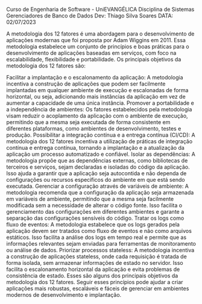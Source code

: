 Curso de Engenharia de Software - UniEVANGÉLICA 
Disciplina de Sistemas Gerenciadores de Banco de Dados 
Dev: Thiago Silva Soares 
DATA: 02/07/2023

A metodologia dos 12 fatores é uma abordagem para o desenvolvimento de aplicações modernas que foi proposta por Adam Wiggins em 2011. Essa metodologia estabelece um conjunto de princípios e boas práticas para o desenvolvimento de aplicações baseadas em serviços, com foco na escalabilidade, flexibilidade e portabilidade. Os principais objetivos da metodologia dos 12 fatores são:

Facilitar a implantação e o escalonamento da aplicação: A metodologia incentiva a construção de aplicações que podem ser facilmente implantadas em qualquer ambiente de execução e escalonadas de forma horizontal, ou seja, adicionando mais instâncias da aplicação em vez de aumentar a capacidade de uma única instância.
Promover a portabilidade e a independência de ambientes: Os fatores estabelecidos pela metodologia visam reduzir o acoplamento da aplicação com o ambiente de execução, permitindo que a mesma seja executada de forma consistente em diferentes plataformas, como ambientes de desenvolvimento, testes e produção.
Possibilitar a integração contínua e a entrega contínua (CI/CD): A metodologia dos 12 fatores incentiva a utilização de práticas de integração contínua e entrega contínua, tornando a implantação e a atualização da aplicação um processo automatizado e confiável.
Isolar as dependências: A metodologia propõe que as dependências externas, como bibliotecas de terceiros e serviços, sejam declaradas e isoladas do código da aplicação. Isso ajuda a garantir que a aplicação seja autocontida e não dependa de configurações ou recursos específicos do ambiente em que está sendo executada.
Gerenciar a configuração através de variáveis de ambiente: A metodologia recomenda que a configuração da aplicação seja armazenada em variáveis de ambiente, permitindo que a mesma seja facilmente modificada sem a necessidade de alterar o código fonte. Isso facilita o gerenciamento das configurações em diferentes ambientes e garante a separação das configurações sensíveis do código.
Tratar os logs como fluxo de eventos: A metodologia estabelece que os logs gerados pela aplicação devem ser tratados como fluxo de eventos e não como arquivos estáticos. Isso facilita a análise dos logs em tempo real e permite que as informações relevantes sejam enviadas para ferramentas de monitoramento ou análise de dados.
Priorizar processos stateless: A metodologia incentiva a construção de aplicações stateless, onde cada requisição é tratada de forma isolada, sem armazenar informações de estado no servidor. Isso facilita o escalonamento horizontal da aplicação e evita problemas de consistência de estado.
Esses são alguns dos principais objetivos da metodologia dos 12 fatores. Seguir esses princípios pode ajudar a criar aplicações mais robustas, escaláveis e fáceis de gerenciar em ambientes modernos de desenvolvimento e implantação.
